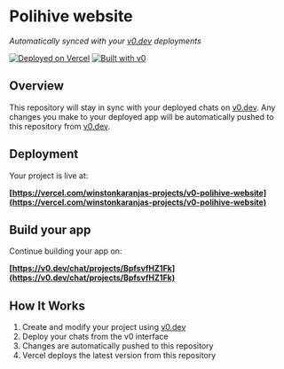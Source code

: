 # Polihive website

*Automatically synced with your [v0.dev](https://v0.dev) deployments*

[![Deployed on Vercel](https://img.shields.io/badge/Deployed%20on-Vercel-black?style=for-the-badge&logo=vercel)](https://vercel.com/winstonkaranjas-projects/v0-polihive-website)
[![Built with v0](https://img.shields.io/badge/Built%20with-v0.dev-black?style=for-the-badge)](https://v0.dev/chat/projects/BpfsvfHZ1Fk)

## Overview

This repository will stay in sync with your deployed chats on [v0.dev](https://v0.dev).
Any changes you make to your deployed app will be automatically pushed to this repository from [v0.dev](https://v0.dev).

## Deployment

Your project is live at:

**[https://vercel.com/winstonkaranjas-projects/v0-polihive-website](https://vercel.com/winstonkaranjas-projects/v0-polihive-website)**

## Build your app

Continue building your app on:

**[https://v0.dev/chat/projects/BpfsvfHZ1Fk](https://v0.dev/chat/projects/BpfsvfHZ1Fk)**

## How It Works

1. Create and modify your project using [v0.dev](https://v0.dev)
2. Deploy your chats from the v0 interface
3. Changes are automatically pushed to this repository
4. Vercel deploys the latest version from this repository
